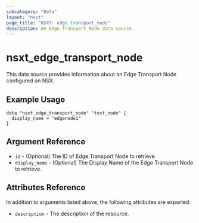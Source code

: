 ```yaml
---
subcategory: "Beta"
layout: "nsxt"
page_title: "NSXT: edge_transport_node"
description: An Edge Transport Node data source.
---
```


# nsxt_edge_transport_node

This data source provides information about an Edge Transport Node configured on NSX.

## Example Usage

```hcl
data "nsxt_edge_transport_node" "test_node" {
  display_name = "edgenode1"
}
```

## Argument Reference

* `id` - (Optional) The ID of Edge Transport Node to retrieve
* `display_name` - (Optional) The Display Name of the Edge Transport Node to retrieve.

## Attributes Reference

In addition to arguments listed above, the following attributes are exported:

* `description` - The description of the resource.
